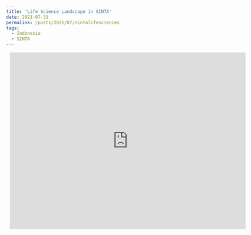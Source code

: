 ```yaml
---
title: 'Life Science Landscape in SINTA'
date: 2021-07-31
permalink: /posts/2021/07/sintalifesciences
tags:
  - Indonesia
  - SINTA
---
```


<div style="width: 640px; height: 480px; margin: 10px; position: relative;"><iframe allowfullscreen frameborder="0" style="width:640px; height:480px" src="https://raw.githubusercontent.com/matinnuhamunada/SINTA_data_mining/master/figures/bio_sinta.html"></iframe></div>